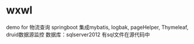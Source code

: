 # wxwl
demo for 物流查询
springboot 集成mybatis, logbak, pageHelper, Thymeleaf, druid数据源监控
数据库：sqlserver2012 有sql文件在源代码中

